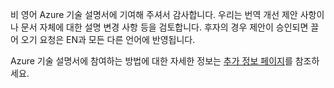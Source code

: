 비 영어 Azure 기술 설명서에 기여해 주셔서 감사합니다. 우리는 번역 개선 제안 사항이나 문서 자체에 대한 설명 변경 사항 등을 검토합니다. 후자의 경우 제안이 승인되면 끌어 오기 요청은 EN과 모든 다른 언어에 반영됩니다.

Azure 기술 설명서에 참여하는 방법에 대한 자세한 정보는 [추가 정보 페이지](README.md)를 참조하세요.

<!---HONumber=AcomDC_1125_2015-->